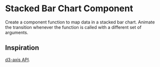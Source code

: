 # Stacked Bar Chart Component

Create a component function to map data in a stacked bar chart. Animate the transition whenever the function is called with a different set of arguments.

## Inspiration

[d3-axis API](https://github.com/d3/d3-axis/blob/main/src/axis.js).

<!--
(() => {
  const width = 500;
  const height = 350;
  const margin = {
    top: 30,
    bottom: 25,
    left: 35,
    right: 10,
  };

  const valueFormat = (d) => `${d3.format(".2")(d)}h`;
  const timeParse = d3.timeParse("%Y-%m-%d");
  const timeFormat = d3.timeFormat("%b %-d");

  const keys = Object.keys(data[0]).filter((d) => d !== "date");

  const stack = d3.stack().keys(keys);

  const series = stack(data);

  const scaleX = d3
    .scaleBand()
    .domain(data.map((d) => timeParse(d.date)))
    .range([0, width])
    .padding(0.4);

  const scaleY = d3
    .scaleLinear()
    .domain([0, d3.max(series[series.length - 1], (d) => d[1])])
    .range([height, 0]);

  const scaleColor = d3.scaleOrdinal(d3.schemeTableau10).domain(keys);

  const axisX = d3
    .axisBottom(scaleX)
    .tickFormat((d) => timeFormat(d))
    .tickSize(0)
    .tickPadding(10);

  const axisY = d3
    .axisLeft(scaleY)
    .ticks(4)
    .tickFormat((d) => (d ? `${d} h` : ""))
    .tickSize(0)
    .tickPadding(6);

  const article = d3.select("body").append("article");
  article.append("h2").text("Stacked bar chart — Highlight");
  const legendKeys = article.append("div").attr("class", "legend");

  const legendsKeys = legendKeys
    .selectAll("span")
    .data(keys)
    .enter()
    .append("span")
    .text((d) => d);

  legendsKeys
    .append("svg")
    .attr("viewBox", "0 0 1 1")
    .style("height", "1em")
    .attr("fill", (d) => scaleColor(d))
    .append("rect")
    .attr("width", "1")
    .attr("height", "1");

  const svg = article
    .append("svg")
    .attr(
      "viewBox",
      `0 0 ${width + margin.left + margin.right} ${
        height + margin.top + margin.bottom
      }`
    );

  const group = svg
    .append("g")
    .attr("transform", `translate(${margin.left} ${margin.top})`);

  const groupData = group.append("g");
  const groupAxis = group.append("g");
  const groupDetails = group.append("g").style("pointer-events", "none");

  const groupAxisX = groupAxis
    .append("g")
    .attr("transform", `translate(0 ${height})`)
    .call(axisX);
  const groupAxisY = groupAxis.append("g").call(axisY);

  groupAxisY.select("path").remove();

  groupAxisX.selectAll("text").attr("font-size", "8");
  groupAxisY.selectAll("text").attr("font-size", "10");

  const groupsData = groupData
    .selectAll("g")
    .data(series)
    .enter()
    .append("g")
    .attr("fill", (d) => scaleColor(d.key));

  groupsData
    .selectAll("rect")
    .data((d) => d)
    .enter()
    .append("rect")
    .attr("x", (d) => scaleX(timeParse(d.data.date)))
    .attr("width", scaleX.bandwidth())
    .attr("y", (d) => scaleY(d[1]))
    .attr("height", (d) => scaleY(d[0]) - scaleY(d[1]));

  legendsKeys.style("cursor", "pointer").on("click", function (e, d) {
    e.stopPropagation();

    legendsKeys
      .filter((key) => key !== d)
      .transition()
      .style("opacity", "0.25")
      .style("filter", "grayscale(1)");

    groupsData
      .filter(({ key }) => key !== d)
      .transition()
      .attr("opacity", "0.25")
      .style("filter", "grayscale(1)");

    d3.select(this).style("opacity", "1").style("filter", "grayscale(0)");

    groupsData
      .filter(({ key }) => key === d)
      .attr("opacity", "1")
      .style("filter", "grayscale(0)");

    const dataDetails = series.find(({ key }) => key === d);
    groupDetails
      .selectAll("text")
      .data(dataDetails)
      .join(
        (enter) => {
          enter
            .append("text")
            .attr("font-size", "10")
            .attr("font-weight", "700")
            .attr("text-anchor", "middle")
            .attr("x", scaleX.bandwidth() / 2)
            .attr("y", -5)
            .attr(
              "transform",
              (d) => `translate(${scaleX(timeParse(d.data.date))} 0)`
            )
            .text((d) => valueFormat(d[1] - d[0]));
        },
        (update) => {
          update
            .attr(
              "transform",
              (d) => `translate(${scaleX(timeParse(d.data.date))} 0)`
            )
            .text((d) => valueFormat(d[1] - d[0]));
        },
        (exit) => {
          exit.remove();
        }
      );
  });

  article.on("click", () => {
    legendsKeys
      .transition()
      .style("opacity", "1")
      .style("filter", "grayscale(0)");

    groupsData
      .transition()
      .attr("opacity", "1")
      .style("filter", "grayscale(0)");

    groupDetails.selectAll("*").remove();
  });
})();


-->
